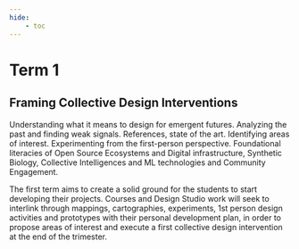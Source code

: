 ```yaml
---
hide:
    - toc
---
```


# Term 1


## Framing Collective Design Interventions

Understanding what it means to design for emergent futures. Analyzing the past and finding weak signals. References, state of the art. Identifying areas of interest. Experimenting from the first-person perspective. Foundational literacies of Open Source Ecosystems and Digital infrastructure, Synthetic Biology, Collective Intelligences and ML technologies and Community Engagement.

The first term aims to create a solid ground for the students to start developing their projects. Courses and Design Studio work will seek to interlink through mappings, cartographies, experiments, 1st person design activities and prototypes with their personal development plan, in order to propose areas of interest and execute a first collective design intervention at the end of the trimester.